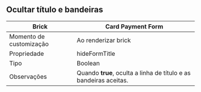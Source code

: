 ## Ocultar título e bandeiras

| Brick | Card Payment Form |
|--- |--- |
| Momento de customização | Ao renderizar brick |
| Propriedade | hideFormTitle |
| Tipo | Boolean |
| Observações | Quando **true**, oculta a linha de título e as bandeiras aceitas. |
